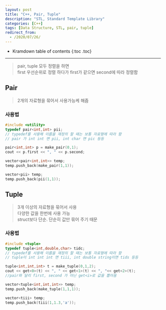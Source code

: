 ```yaml
---
layout: post
title: "C++, Pair, Tuple"
description: "STL, Standard Template Library"
categories: [C++]
tags: [Data Structure, STL, pair, tuple]
redirect_from:
  - /2020/07/26/
---
```

* Kramdown table of contents
{:toc .toc}
  

-------------------

> pair, tuple 모두 정렬을 하면    
> first 우선순위로 정렬 하다가 first가 같으면 second에 따라 정렬함



## Pair
> 2개의 자료형을 묶어서 사용가능케 해줌     

### 사용법    
~~~ c++
#include <utility>
typedef pair<int,int> pii;
// typedef를 사용해 이름을 재정의 할 때는 보통 자료형에 따라 함
// pair 가 int int 면 pii, int char 면 pic 등등

pair<int,int> p = make_pair(0,1);
cout << p.first << ", " << p.second;

vector<pair<int,int>> temp;
temp.push_back(make_pair(1,1)); 

vector<pii> temp;
temp.push_back(pii(1,1)); 
~~~


## Tuple    
> 3개 이상의 자료형을 묶어서 사용    
> 다양한 값을 한번에 사용 가능    
> struct보다 단순. 단순히 값만 묶어 주기 때문   


### 사용법    
~~~ c++
#include <tuple> 
typedef tuple<int,double,char> tidc;
// typedef를 사용해 이름을 재정의 할 때는 보통 자료형에 따라 함
// tuple이 int int int 면 tiii, int double string이면 tids 등등

tuple<int,int,int> t = make_tuple(0,1,2);
cout << get<0>(t) << ", " << get<1>(t) << ", "<< get<2>(t);
//pair와 달리 first, second 가 아닌 get<i>로 값을 뽑아옴

vector<tuple<int,int,int>> temp;
temp.push_back(make_tuple(1,1,1)); 

vector<tiii> temp;
temp.push_back(tiii(1,1.3,'a')); 
~~~

